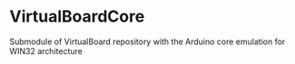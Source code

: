 # VirtualBoardCore
Submodule of VirtualBoard repository with the Arduino core emulation for WIN32 architecture

